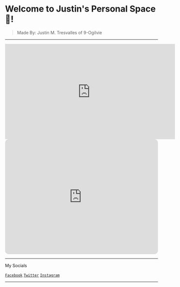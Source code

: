 # Welcome to Justin's Personal Space🤞!
>Made By: Justin M. Tresvalles of 9-Ogilvie

---
  
<iframe width="560" height="315" src="https://www.youtube.com/embed/oh64haEP9g8" title="YouTube video player" frameborder="0" allow="accelerometer; autoplay; clipboard-write; encrypted-media; gyroscope; picture-in-picture" allowfullscreen></iframe>

<iframe style="border-radius:12px" src="https://open.spotify.com/embed/album/6Kqm5aSp69hTaOHTx38hsD?utm_source=generator" width="100%" height="380" frameBorder="0" allowfullscreen="" allow="autoplay; clipboard-write; encrypted-media; fullscreen; picture-in-picture" loading="lazy"></iframe>

---

My Socials

[`Facebook`](https://open.spotify.com/album/6Kqm5aSp69hTaOHTx38hsD)
[`Twitter`](https://open.spotify.com/album/6Kqm5aSp69hTaOHTx38hsD)
[`Instagram`](https://open.spotify.com/album/6Kqm5aSp69hTaOHTx38hsD)

---

